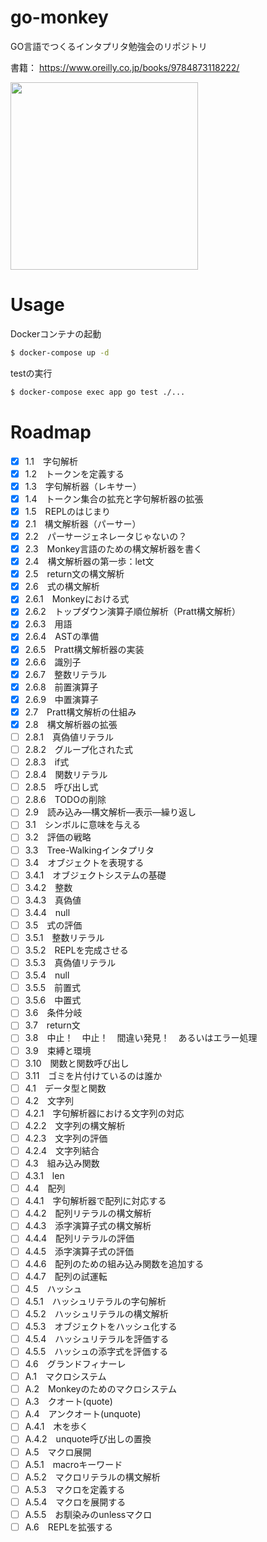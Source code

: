 # go-monkey
GO言語でつくるインタプリタ勉強会のリポジトリ

書籍： https://www.oreilly.co.jp/books/9784873118222/

<a href="https://www.oreilly.co.jp/books/9784873118222/"><img width="300" src="https://user-images.githubusercontent.com/11070996/92040375-ac10d500-edb1-11ea-879a-0cdcb2e488f5.png"></a>

# Usage

Dockerコンテナの起動

```bash
$ docker-compose up -d
```

testの実行

```bash
$ docker-compose exec app go test ./...
```

# Roadmap
- [x] 1.1　字句解析
- [x] 1.2　トークンを定義する
- [x] 1.3　字句解析器（レキサー）
- [x] 1.4　トークン集合の拡充と字句解析器の拡張
- [x] 1.5　REPLのはじまり
- [x] 2.1　構文解析器（パーサー）
- [x] 2.2　パーサージェネレータじゃないの？
- [x] 2.3　Monkey言語のための構文解析器を書く
- [x] 2.4　構文解析器の第一歩：let文
- [x] 2.5　return文の構文解析
- [x] 2.6　式の構文解析
- [x] 2.6.1　Monkeyにおける式
- [x] 2.6.2　トップダウン演算子順位解析（Pratt構文解析）
- [x] 2.6.3　用語
- [x] 2.6.4　ASTの準備
- [x] 2.6.5　Pratt構文解析器の実装
- [x] 2.6.6　識別子
- [x] 2.6.7　整数リテラル
- [x] 2.6.8　前置演算子
- [x] 2.6.9　中置演算子
- [x] 2.7　Pratt構文解析の仕組み
- [x] 2.8　構文解析器の拡張
- [ ] 2.8.1　真偽値リテラル
- [ ] 2.8.2　グループ化された式
- [ ] 2.8.3　if式
- [ ] 2.8.4　関数リテラル
- [ ] 2.8.5　呼び出し式
- [ ] 2.8.6　TODOの削除
- [ ] 2.9　読み込み―構文解析―表示―繰り返し
- [ ] 3.1　シンボルに意味を与える
- [ ] 3.2　評価の戦略
- [ ] 3.3　Tree-Walkingインタプリタ
- [ ] 3.4　オブジェクトを表現する
- [ ] 3.4.1　オブジェクトシステムの基礎
- [ ] 3.4.2　整数
- [ ] 3.4.3　真偽値
- [ ] 3.4.4　null
- [ ] 3.5　式の評価
- [ ] 3.5.1　整数リテラル
- [ ] 3.5.2　REPLを完成させる
- [ ] 3.5.3　真偽値リテラル
- [ ] 3.5.4　null
- [ ] 3.5.5　前置式
- [ ] 3.5.6　中置式
- [ ] 3.6　条件分岐
- [ ] 3.7　return文
- [ ] 3.8　中止！　中止！　間違い発見！　あるいはエラー処理
- [ ] 3.9　束縛と環境
- [ ] 3.10　関数と関数呼び出し
- [ ] 3.11　ゴミを片付けているのは誰か
- [ ] 4.1　データ型と関数
- [ ] 4.2　文字列
- [ ] 4.2.1　字句解析器における文字列の対応
- [ ] 4.2.2　文字列の構文解析
- [ ] 4.2.3　文字列の評価
- [ ] 4.2.4　文字列結合
- [ ] 4.3　組み込み関数
- [ ] 4.3.1　len
- [ ] 4.4　配列
- [ ] 4.4.1　字句解析器で配列に対応する
- [ ] 4.4.2　配列リテラルの構文解析
- [ ] 4.4.3　添字演算子式の構文解析
- [ ] 4.4.4　配列リテラルの評価
- [ ] 4.4.5　添字演算子式の評価
- [ ] 4.4.6　配列のための組み込み関数を追加する
- [ ] 4.4.7　配列の試運転
- [ ] 4.5　ハッシュ
- [ ] 4.5.1　ハッシュリテラルの字句解析
- [ ] 4.5.2　ハッシュリテラルの構文解析
- [ ] 4.5.3　オブジェクトをハッシュ化する
- [ ] 4.5.4　ハッシュリテラルを評価する
- [ ] 4.5.5　ハッシュの添字式を評価する
- [ ] 4.6　グランドフィナーレ
- [ ] A.1　マクロシステム
- [ ] A.2　Monkeyのためのマクロシステム
- [ ] A.3　クオート(quote)
- [ ] A.4　アンクオート(unquote)
- [ ] A.4.1　木を歩く
- [ ] A.4.2　unquote呼び出しの置換
- [ ] A.5　マクロ展開
- [ ] A.5.1　macroキーワード
- [ ] A.5.2　マクロリテラルの構文解析
- [ ] A.5.3　マクロを定義する
- [ ] A.5.4　マクロを展開する
- [ ] A.5.5　お馴染みのunlessマクロ
- [ ] A.6　REPLを拡張する

